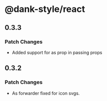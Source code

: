# @dank-style/react

## 0.3.3

### Patch Changes

- Added support for as prop in passing props

## 0.3.2

### Patch Changes

- As forwarder fixed for icon svgs.
